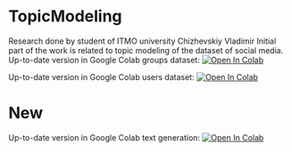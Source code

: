# TopicModeling
 Research done by student of ITMO university Chizhevskiy Vladimir
Initial part of the work is related to topic modeling of the dataset of social media.
Up-to-date version in Google Colab groups dataset: [![Open In Colab](https://colab.research.google.com/assets/colab-badge.svg)](https://colab.research.google.com/drive/1b-gI2tNXYsKF88mNQ3ZdQLBZILjOeJw1)


Up-to-date version in Google Colab users dataset: [![Open In Colab](https://colab.research.google.com/assets/colab-badge.svg)](https://colab.research.google.com/drive/14hHSWfS14RGJS4i5DtalIHpqvlnDap8g)

# New
Up-to-date version in Google Colab text generation: [![Open In Colab](https://colab.research.google.com/assets/colab-badge.svg)](https://colab.research.google.com/drive/1E9r72m0Fz3GloFDNEOKO4IZRcOvi-9-3?usp=sharing)

